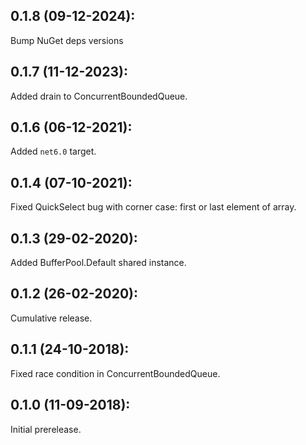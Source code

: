 ## 0.1.8 (09-12-2024): 

Bump NuGet deps versions

## 0.1.7 (11-12-2023):

Added drain to ConcurrentBoundedQueue.

## 0.1.6 (06-12-2021):

Added `net6.0` target.

## 0.1.4 (07-10-2021):

Fixed QuickSelect bug with corner case: first or last element of array.

## 0.1.3 (29-02-2020):

Added BufferPool.Default shared instance.

## 0.1.2 (26-02-2020):

Cumulative release.

## 0.1.1 (24-10-2018):

Fixed race condition in ConcurrentBoundedQueue.

## 0.1.0 (11-09-2018):

Initial prerelease.
